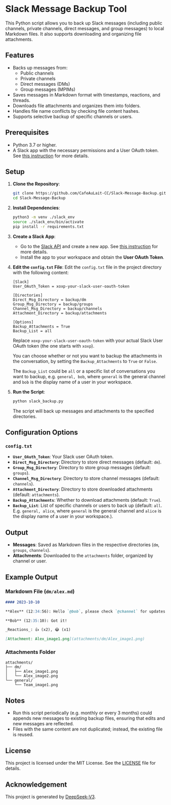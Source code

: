 # Slack Message Backup Tool

This Python script allows you to back up Slack messages (including public channels, private channels, direct messages, and group messages) to local Markdown files. It also supports downloading and organizing file attachments.

## Features

- Backs up messages from:
  - Public channels
  - Private channels
  - Direct messages (DMs)
  - Group messages (MPIMs)
- Saves messages in Markdown format with timestamps, reactions, and threads.
- Downloads file attachments and organizes them into folders.
- Handles file name conflicts by checking file content hashes.
- Supports selective backup of specific channels or users.

## Prerequisites

- Python 3.7 or higher.
- A Slack app with the necessary permissions and a User OAuth token. See [this instruction](SlackAPISetup/SlackAppSetup.md) for more details.

## Setup

1. **Clone the Repository**:

   ```bash
   git clone https://github.com/CafeAuLait-CC/Slack-Message-Backup.git
   cd Slack-Message-Backup
   ```

2. **Install Dependencies**:

   ```bash
   python3 -m venv ./slack_env
   source ./slack_env/bin/activate
   pip install -r requirements.txt
   ```

3. **Create a Slack App**:
   - Go to the [Slack API](https://api.slack.com/apps) and create a new app. See [this instruction](SlackAPISetup/SlackAppSetup.md) for more details.
   - Install the app to your workspace and obtain the **User OAuth Token**.

4. **Edit the `config.txt` File**:
   Edit the `config.txt` file in the project directory with the following content:

	 ```
   [Slack]
   User_OAuth_Token = xoxp-your-slack-user-oauth-token

   [Directories]
   Direct_Msg_Directory = backup/dm
   Group_Msg_Directory = backup/groups
   Channel_Msg_Directory = backup/channels
   Attachment_Directory = backup/attachments

   [Options]
   Backup_Attachments = True
   Backup_List = all
   ```

   Replace `xoxp-your-slack-user-oauth-token` with your actual Slack User OAuth token (the one starts with `xoxp`).

   You can choose whether or not you want to backup the attachments in the conversation, by setting the `Backup_Attachments` to `True` or `False`.

   The `Backup_List` could be `all` or a specific list of conversations you want to backup, e.g. `general, bob`, where `general` is the general channel and `bob` is the display name of a user in your workspace.

5. **Run the Script**:

   ```bash
   python slack_backup.py
   ```

   The script will back up messages and attachments to the specified directories.

## Configuration Options

### `config.txt`

- **`User_OAuth_Token`**: Your Slack user OAuth token.
- **`Direct_Msg_Directory`**: Directory to store direct messages (default: `dm`).
- **`Group_Msg_Directory`**: Directory to store group messages (default: `groups`).
- **`Channel_Msg_Directory`**: Directory to store channel messages (default: `channels`).
- **`Attachment_Directory`**: Directory to store downloaded attachments (default: `attachments`).
- **`Backup_Attachments`**: Whether to download attachments (default: `True`).
- **`Backup_List`**: List of specific channels or users to back up (default: `all`. E.g. `general, alice`, where `general` is the general channel and `alice` is the display name of a user in your workspace.).

## Output

- **Messages**: Saved as Markdown files in the respective directories (`dm`, `groups`, `channels`).
- **Attachments**: Downloaded to the `attachments` folder, organized by channel or user.

## Example Output

### Markdown File (`dm/alex.md`)

```markdown
#### 2023-10-10

**Alex** (12:34:56): Hello `@bob`, please check `@channel` for updates.

**Bob** (12:35:10): Got it!

_Reactions_: 👍 (x2), 😂 (x1)

[Attachment: Alex_image1.png](attachments/dm/Alex_image1.png)
```

### Attachments Folder

```
attachments/
├── dm/
│   ├── Alex_image1.png
│   └── Alex_image2.png
└── general/
    └── Team_image1.png
```

## Notes

- Run this script periodically (e.g. monthly or every 3 months) could appends new messages to existing backup files, ensuring that edits and new messages are reflected.
- Files with the same content are not duplicated; instead, the existing file is reused.

## License

This project is licensed under the MIT License. See the [LICENSE](LICENSE) file for details.

## Acknowledgement

This project is generated by [DeepSeek-V3](www.deepseek.com).
